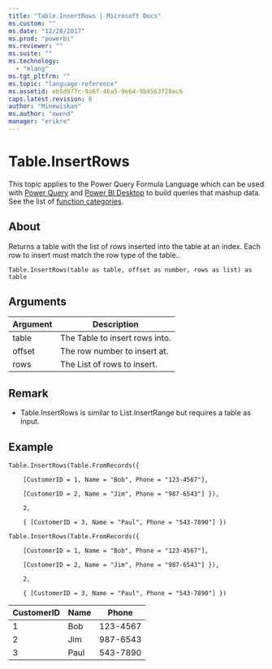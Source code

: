 ```yaml
---
title: "Table.InsertRows | Microsoft Docs"
ms.custom: ""
ms.date: "12/28/2017"
ms.prod: "powerbi"
ms.reviewer: ""
ms.suite: ""
ms.technology: 
  - "mlang"
ms.tgt_pltfrm: ""
ms.topic: "language-reference"
ms.assetid: eb5d977c-9a6f-46a5-9e64-9b4563f28ec6
caps.latest.revision: 8
author: "Minewiskan"
ms.author: "owend"
manager: "erikre"
---
```

# Table.InsertRows
This topic applies to the Power Query Formula Language which can be used with [Power Query](https://support.office.com/article/Introduction-to-Microsoft-Power-Query-for-Excel-6E92E2F4-2079-4E1F-BAD5-89F6269CD605) and [Power BI Desktop](http://go.microsoft.com/fwlink/p/?LinkId=618607) to build queries that mashup data. See the list of [function categories](https://msdn.microsoft.com/en-us/library/mt211003.aspx).  
  
## About  
Returns a table with the list of rows inserted into the table at an index. Each row to insert must match the row type of the table..  
  
```  
Table.InsertRows(table as table, offset as number, rows as list) as table  
```  
  
## Arguments  
  
|Argument|Description|  
|------------|---------------|  
|table|The Table to insert rows into.|  
|offset|The row number to insert at.|  
|rows|The List of rows to insert.|  
  
## Remark  
  
-   Table.InsertRows is similar to List.InsertRange but requires a table as input.  
  
## Example  
  
```  
Table.InsertRows(Table.FromRecords({  
  
    [CustomerID = 1, Name = "Bob", Phone = "123-4567"],  
  
    [CustomerID = 2, Name = "Jim", Phone = "987-6543"] }),  
  
    2,  
  
    { [CustomerID = 3, Name = "Paul", Phone = "543-7890"] })  
  
Table.InsertRows(Table.FromRecords({  
  
    [CustomerID = 1, Name = "Bob", Phone = "123-4567"],  
  
    [CustomerID = 2, Name = "Jim", Phone = "987-6543"] }),  
  
    2,  
  
    { [CustomerID = 3, Name = "Paul", Phone = "543-7890"] })  
```  
  
|CustomerID|Name|Phone|  
|--------------|--------|---------|  
|1|Bob|123-4567|  
|2|Jim|987-6543|  
|3|Paul|543-7890|  
  
